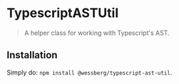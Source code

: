 # TypescriptASTUtil

> A helper class for working with Typescript's AST.

## Installation
Simply do: `npm install @wessberg/typescript-ast-util`.